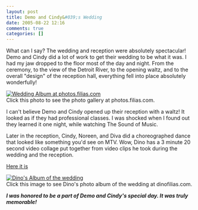 ```yaml
---
layout: post
title: Demo and Cindy&#039;s Wedding
date: 2005-08-22 12:16
comments: true
categories: []
---
```

What can I say? The wedding and reception were absolutely spectacular! Demo and Cindy did a lot of work to get their wedding to be what it was. I had my jaw dropped to the floor most of the day and night. From the ceremony, to the view of the Detroit River, to the opening waltz, and to the overall "design" of the reception hall, everything fell into place absolutely wonderfully!

<a href="http://filias.com/gallery2/main.php?g2_view=core.ShowItem&g2_itemId=21809"><img class=photo src="http://filias.com/gallery2/main.php?g2_view=core.DownloadItem&g2_itemId=22075&g2_serialNumber=2" alt="Wedding Album at photos.filias.com" /></a><br />Click this photo to see the photo gallery at photos.filias.com.

I can't believe Demo and Cindy opened up their reception with a waltz! It looked as if they had professional classes. I was shocked when I found out they learned it one night, while watching The Sound of Music.

Later in the reception, Cindy, Noreen, and Diva did a choreographed dance that looked like something you'd see on MTV. Wow, Dino has a 3 minute 20 second video collage put together from video clips he took during the wedding and the reception.

<a href="http://dinofilias.com/photo_album/11dino/2005/2005_082005/wedding.wmv">Here it is</a>

<a href="http://dinofilias.com/cgi-bin/album/album.pl?album=11dino/2005/2005_082005"><img class=photo src="http://dinofilias.com/photo_album/11dino/2005/2005_082005/thmb_DSC00785.JPG" alt="Dino's Album of the wedding" /></a><br />Click this image to see Dino's photo album of the wedding at dinofilias.com.

<em><strong>I was honored to be a part of Demo and Cindy's special day. It was truly memorable!</strong></em>

